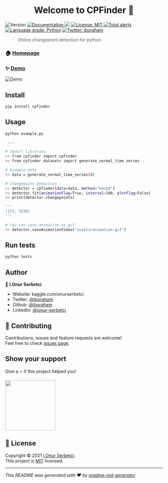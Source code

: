 <h1 align="center">Welcome to CPFinder 👋</h1>
<p>
  <img alt="Version" src="https://img.shields.io/badge/version-0.1-blue.svg?cacheSeconds=2592000" />
  <a href="https://github.com/iboraham/online_changepoint_detector/tree/master/docs" target="_blank">
    <img alt="Documentation" src="https://img.shields.io/badge/documentation-yes-brightgreen.svg" />
  </a>
  <img src='https://bettercodehub.com/edge/badge/iboraham/online_changepoint_detector?branch=master'>
  <a href="https://raw.githubusercontent.com/iboraham/online_changepoint_detector/master/LICENSE" target="_blank">
    <img alt="License: MIT" src="https://img.shields.io/badge/License-MIT-yellow.svg" />
  </a>
  <a href="https://lgtm.com/projects/g/iboraham/online_changepoint_detector/alerts/"><img alt="Total alerts" src="https://img.shields.io/lgtm/alerts/g/iboraham/online_changepoint_detector.svg?logo=lgtm&logoWidth=18"/></a>
  <a href="https://lgtm.com/projects/g/iboraham/online_changepoint_detector/context:python"><img alt="Language grade: Python" src="https://img.shields.io/lgtm/grade/python/g/iboraham/online_changepoint_detector.svg?logo=lgtm&logoWidth=18"/></a>
  <a href="https://twitter.com/iboraham" target="_blank">
    <img alt="Twitter: iboraham" src="https://img.shields.io/twitter/follow/iboraham.svg?style=social" />
  </a>
</p>

> Online changepoint detection for python

### 🏠 [Homepage](https://github.com/iboraham/online_changepoint_detector)

### ✨ [Demo](https://github.com/iboraham/online_changepoint_detector/blob/master/assets/preview.gif?raw=true)

![Demo](https://github.com/iboraham/online_changepoint_detector/blob/master/assets/preview.gif?raw=true)

## Install

```sh
pip install cpfinder
```

## Usage

```sh
python example.py

 ---

# Import libraries
>> from cpfinder import cpfinder
>> from cpfinder.datasets import generate_normal_time_series

# Example data
>> data = generate_normal_time_series(3)

# Changepoint Detection
>> detector = cpfinder(data=data, method="bocpd")
>> detector.fit(animationFlag=True, interval=100, plotFlag=False)
>> print(detector.changepoints)

'''
[171, 1538]
'''

# You can save animation as gif
>> detector.saveAnimationVideo("assets/animation.gif")
```

## Run tests

```sh
python tests
```

## Author

👤 **I.Onur Serbetci**

- Website: kaggle.com/onurserbetci
- Twitter: [@iboraham](https://twitter.com/iboraham)
- Github: [@iboraham](https://github.com/iboraham)
- LinkedIn: [@ionur-serbetci](https://linkedin.com/in/ionur-serbetci)

## 🤝 Contributing

Contributions, issues and feature requests are welcome!<br />Feel free to check [issues page](https://github.com/iboraham/online_changepoint_detector/issues).

## Show your support

Give a ⭐️ if this project helped you!

<a href="https://www.patreon.com/iboraham">
  <img src="https://c5.patreon.com/external/logo/become_a_patron_button@2x.png" width="160">
</a>

## 📝 License

Copyright © 2021 [I.Onur Serbetci](https://github.com/iboraham).<br />
This project is [MIT](https://raw.githubusercontent.com/iboraham/online_changepoint_detector/master/LICENSE) licensed.

---

_This README was generated with ❤️ by [readme-md-generator](https://github.com/kefranabg/readme-md-generator)_
